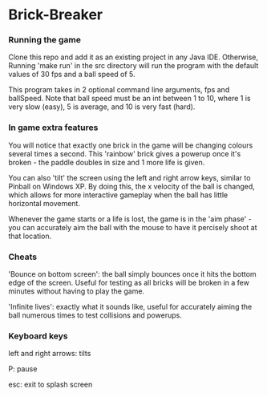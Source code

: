 # Brick-Breaker

### Running the game
Clone this repo and add it as an existing project in any Java IDE. Otherwise,
Running 'make run' in the src directory will run the program with the default values
of 30 fps and a ball speed of 5.

This program takes in 2 optional command line arguments, fps and ballSpeed.
Note that ball speed must be an int between 1 to 10, where 1 is 
very slow (easy), 5 is average, and 10 is very fast (hard).

### In game extra features
You will notice that exactly one brick in the game will be changing
colours several times a second. This 'rainbow' brick gives a powerup
once it's broken - the paddle doubles in size and 1 more life is given.

You can also 'tilt' the screen using the left and right arrow keys, 
similar to Pinball on Windows XP. By doing this, the x velocity of the 
ball is changed, which allows for more interactive gameplay when the
ball has little horizontal movement.

Whenever the game starts or a life is lost, the game is in the
'aim phase' - you can accurately aim the ball with the mouse to have
it percisely shoot at that location.


### Cheats
'Bounce on bottom screen': the ball simply bounces once it hits the
bottom edge of the screen. Useful for testing as all bricks will be
broken in a few minutes without having to play the game.

'Infinite lives': exactly what it sounds like, useful for accurately
aiming the ball numerous times to test collisions and powerups.


### Keyboard keys
left and right arrows: tilts

P: pause

esc: exit to splash screen
